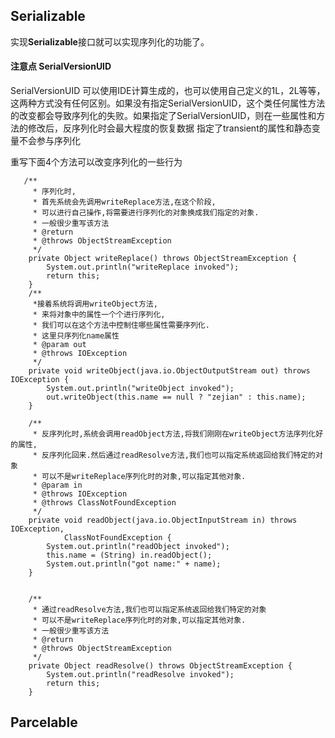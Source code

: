 ## Serializable
 实现**Serializable**接口就可以实现序列化的功能了。
 #### 注意点 SerialVersionUID
 SerialVersionUID 可以使用IDE计算生成的，也可以使用自己定义的1L，2L等等，这两种方式没有任何区别。如果没有指定SerialVersionUID，这个类任何属性方法的改变都会导致序列化的失败。如果指定了SerialVersionUID，则在一些属性和方法的修改后，反序列化时会最大程度的恢复数据
 指定了transient的属性和静态变量不会参与序列化
 
 重写下面4个方法可以改变序列化的一些行为
 ```
    /**
      * 序列化时,
      * 首先系统会先调用writeReplace方法,在这个阶段,
      * 可以进行自己操作,将需要进行序列化的对象换成我们指定的对象.
      * 一般很少重写该方法
      * @return
      * @throws ObjectStreamException
      */
     private Object writeReplace() throws ObjectStreamException {
         System.out.println("writeReplace invoked");
         return this;
     }
     /**
      *接着系统将调用writeObject方法,
      * 来将对象中的属性一个个进行序列化,
      * 我们可以在这个方法中控制住哪些属性需要序列化.
      * 这里只序列化name属性
      * @param out
      * @throws IOException
      */
     private void writeObject(java.io.ObjectOutputStream out) throws IOException {
         System.out.println("writeObject invoked");
         out.writeObject(this.name == null ? "zejian" : this.name);
     }
 
     /**
      * 反序列化时,系统会调用readObject方法,将我们刚刚在writeObject方法序列化好的属性,
      * 反序列化回来.然后通过readResolve方法,我们也可以指定系统返回给我们特定的对象
      * 可以不是writeReplace序列化时的对象,可以指定其他对象.
      * @param in
      * @throws IOException
      * @throws ClassNotFoundException
      */
     private void readObject(java.io.ObjectInputStream in) throws IOException,
             ClassNotFoundException {
         System.out.println("readObject invoked");
         this.name = (String) in.readObject();
         System.out.println("got name:" + name);
     }
 
 
     /**
      * 通过readResolve方法,我们也可以指定系统返回给我们特定的对象
      * 可以不是writeReplace序列化时的对象,可以指定其他对象.
      * 一般很少重写该方法
      * @return
      * @throws ObjectStreamException
      */
     private Object readResolve() throws ObjectStreamException {
         System.out.println("readResolve invoked");
         return this;
     }
 ```
## Parcelable